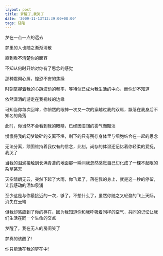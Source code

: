 ```yaml
---
layout: post
title: 梦醒了,我笑了
date: '2009-11-13T12:39:00+08:00'
tags: 随笔
---
```


梦在一点一点的远去

梦里的人也随之渐渐消散

直到看不清楚你的面容

不知从何时开始对你有了思念的感觉

那种震彻心扉，惶恐不安的焦躁

时刻掌握着我的心跳波动的频率，等待似已成为我生活的中心，而你却不知道

依然潇洒的游走在我视线的边缘

可知当你每次回眸，你悄然的眼神一次又一次的穿越过我的双肩，飘落在我身后不知名的角落

此时，你当然不会看到我的眼睛，已经因湿润的雾气而黯淡

慢慢将我的幻梦破碎的支离不堪，剩下的只有残存身体里与细胞结合在一起的思念

无法分离，顽固维持着我仅有的信念，此刻，尚存的体温还记忆着你轻柔的爱抚，我哭了

当我的泪滴接触到长满青苔的地面那一瞬间我忽然感觉自己幻化成了一棵不起眼的杂草某天

天空晴朗无云，突然下起了大雨，你飞累了，落在我的身上，就是这一秒的停留，让我感动的泪如泉涌

至少这是与你最接近的一次，够了，不想什么了，虽然你随之又轻盈的飞上天际，消失在云端

但我却感应到了你的存在，因为我知道你和我呼吸着同样的空气，共同的记忆让我们生活在同一个生命的交点

梦醒了，我在无人的房间笑了

梦真的该醒了!

你只能活在我的梦在中!
